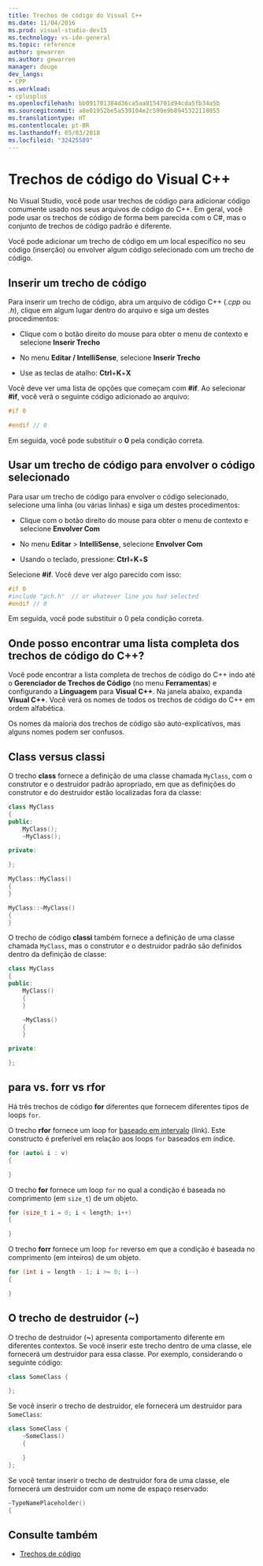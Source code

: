 ```yaml
---
title: Trechos de código do Visual C++
ms.date: 11/04/2016
ms.prod: visual-studio-dev15
ms.technology: vs-ide-general
ms.topic: reference
author: gewarren
ms.author: gewarren
manager: douge
dev_langs:
- CPP
ms.workload:
- cplusplus
ms.openlocfilehash: bb091701384d36ca5aa8154701d94cda5fb34a5b
ms.sourcegitcommit: a8e01952be5a539104e2c599e9b8945322118055
ms.translationtype: HT
ms.contentlocale: pt-BR
ms.lasthandoff: 05/03/2018
ms.locfileid: "32425589"
---
```

# <a name="visual-c-code-snippets"></a>Trechos de código do Visual C++

No Visual Studio, você pode usar trechos de código para adicionar código comumente usado nos seus arquivos de código do C++. Em geral, você pode usar os trechos de código de forma bem parecida com o C#, mas o conjunto de trechos de código padrão é diferente.

Você pode adicionar um trecho de código em um local específico no seu código (inserção) ou envolver algum código selecionado com um trecho de código.

## <a name="insert-a-code-snippet"></a>Inserir um trecho de código

Para inserir um trecho de código, abra um arquivo de código C++ (*.cpp* ou *.h*), clique em algum lugar dentro do arquivo e siga um destes procedimentos:

- Clique com o botão direito do mouse para obter o menu de contexto e selecione **Inserir Trecho**

- No menu **Editar / IntelliSense**, selecione **Inserir Trecho**

- Use as teclas de atalho: **Ctrl**+**K**+**X**

Você deve ver uma lista de opções que começam com **#if**. Ao selecionar **#if**, você verá o seguinte código adicionado ao arquivo:

```cpp
#if 0

#endif // 0
```

Em seguida, você pode substituir o **0** pela condição correta.

## <a name="use-a-code-snippet-to-surround-selected-code"></a>Usar um trecho de código para envolver o código selecionado

Para usar um trecho de código para envolver o código selecionado, selecione uma linha (ou várias linhas) e siga um destes procedimentos:

- Clique com o botão direito do mouse para obter o menu de contexto e selecione **Envolver Com**

- No menu **Editar** > **IntelliSense**, selecione **Envolver Com**

- Usando o teclado, pressione: **Ctrl**+**K**+**S**

Selecione **#if**. Você deve ver algo parecido com isso:

```cpp
#if 0
#include "pch.h"  // or whatever line you had selected
#endif // 0
```

Em seguida, você pode substituir o 0 pela condição correta.

## <a name="where-can-i-find-a-complete-list-of-the-c-code-snippets"></a>Onde posso encontrar uma lista completa dos trechos de código do C++?

Você pode encontrar a lista completa de trechos de código do C++ indo até o **Gerenciador de Trechos de Código** (no menu **Ferramentas**) e configurando a **Linguagem** para **Visual C++**. Na janela abaixo, expanda **Visual C++**. Você verá os nomes de todos os trechos de código do C++ em ordem alfabética.

Os nomes da maioria dos trechos de código são auto-explicativos, mas alguns nomes podem ser confusos.

## <a name="class-vs-classi"></a>Class versus classi

O trecho **class** fornece a definição de uma classe chamada `MyClass`, com o construtor e o destruidor padrão apropriado, em que as definições do construtor e do destruidor estão localizadas fora da classe:

```cpp
class MyClass
{
public:
    MyClass();
    ~MyClass();

private:

};

MyClass::MyClass()
{
}

MyClass::~MyClass()
{
}
```

O trecho de código **classi** também fornece a definição de uma classe chamada `MyClass`, mas o construtor e o destruidor padrão são definidos dentro da definição de classe:

```cpp
class MyClass
{
public:
    MyClass()
    {
    }

    ~MyClass()
    {
    }

private:

};
```

## <a name="for-vs-forr-vs-rfor"></a>para vs. forr vs rfor

Há três trechos de código **for** diferentes que fornecem diferentes tipos de loops `for`.

O trecho **rfor** fornece um loop for [baseado em intervalo](/cpp/cpp/range-based-for-statement-cpp) (link). Este constructo é preferível em relação aos loops `for` baseados em índice.

```cpp
for (auto& i : v)
{

}
```

O trecho **for** fornece um loop `for` no qual a condição é baseada no comprimento (em `size_t`) de um objeto.

```cpp
for (size_t i = 0; i < length; i++)
{

}
```

O trecho **forr** fornece um loop `for` reverso em que a condição é baseada no comprimento (em inteiros) de um objeto.

```cpp
for (int i = length - 1; i >= 0; i--)
{

}
```

## <a name="the-destructor-snippet-"></a>O trecho de destruidor (~)

O trecho de destruidor (**~**) apresenta comportamento diferente em diferentes contextos. Se você inserir este trecho dentro de uma classe, ele fornecerá um destruidor para essa classe. Por exemplo, considerando o seguinte código:

```cpp
class SomeClass {

};
```

Se você inserir o trecho de destruidor, ele fornecerá um destruidor para `SomeClass`:

```cpp
class SomeClass {
    ~SomeClass()
    {

    }
};
```

Se você tentar inserir o trecho de destruidor fora de uma classe, ele fornecerá um destruidor com um nome de espaço reservado:

```cpp
~TypeNamePlaceholder()
{

```

## <a name="see-also"></a>Consulte também

- [Trechos de código](../ide/code-snippets.md)